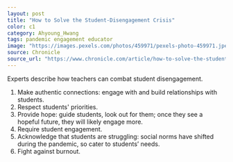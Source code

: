 ```yaml
---
layout: post
title: "How to Solve the Student-Disengagement Crisis"
color: c1
category: Ahyoung_Hwang
tags: pandemic engagement educator
image: "https://images.pexels.com/photos/459971/pexels-photo-459971.jpeg?auto=compress&cs=tinysrgb&w=1260&h=750&dpr=1"
source: Chronicle
source_url: "https://www.chronicle.com/article/how-to-solve-the-student-disengagement-crisis"
---
```


Experts describe how teachers can combat student disengagement.
<!--more-->

1. Make authentic connections: engage with and build relationships with students.
2. Respect students' priorities.
3. Provide hope: guide students, look out for them; once they see a hopeful future, they will likely engage more.
4. Require student engagement.
5. Acknowledge that students are struggling: social norms have shifted during the pandemic, so cater to students’ needs.
6. Fight against burnout.
